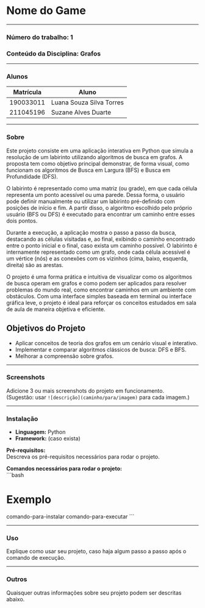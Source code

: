 # **Nome do Game**

---

### **Número do trabalho:** 1
### **Conteúdo da Disciplina:** Grafos 

---

### **Alunos**

| Matrícula   | Aluno                                       |
|-------------|---------------------------------------------|
| 190033011   |  Luana Souza Silva Torres          |
| 211045196  | Suzane Alves Duarte        |

---

### **Sobre**

Este projeto consiste em uma aplicação interativa em Python que simula a resolução de um labirinto utilizando algoritmos de busca em grafos. A proposta tem como objetivo principal demonstrar, de forma visual, como funcionam os algoritmos de Busca em Largura (BFS) e Busca em Profundidade (DFS). 

O labirinto é representado como uma matriz (ou grade), em que cada célula representa um ponto acessível ou uma parede. Dessa forma, o usuário pode definir manualmente ou utilizar um labirinto pré-definido com posições de início e fim. A partir disso, o algoritmo escolhido pelo próprio usuário (BFS ou DFS) é executado para encontrar um caminho entre esses dois pontos.

Durante a execução, a aplicação mostra o passo a passo da busca, destacando as células visitadas e, ao final, exibindo o caminho encontrado entre o ponto inicial e o final, caso exista um caminho possível. O labirinto é internamente representado como um grafo, onde cada célula acessível é um vértice (nós) e as conexões com os vizinhos (cima, baixo, esquerda, direita) são as arestas.

O projeto é uma forma prática e intuitiva de visualizar como os algoritmos de busca operam em grafos e como podem ser aplicados para resolver problemas do mundo real, como encontrar caminhos em um ambiente com obstáculos. Com uma interface simples baseada em terminal ou interface gráfica leve, o projeto é ideal para reforçar os conceitos estudados em sala de aula de maneira objetiva e eficiente.

## Objetivos do Projeto
- Aplicar conceitos de teoria dos grafos em um cenário visual e interativo.
- Implementar e comparar algoritmos clássicos de busca: DFS e BFS.
- Melhorar a compreensão sobre grafos. 

---

### **Screenshots**

Adicione 3 ou mais screenshots do projeto em funcionamento.  
(Sugestão: usar `![descrição](caminho/para/imagem)` para cada imagem.)

---

### **Instalação**

- **Linguagem:** Python   
- **Framework:** (caso exista)

**Pré-requisitos:**  
Descreva os pré-requisitos necessários para rodar o projeto.

**Comandos necessários para rodar o projeto:**  
\`\`\`bash
# Exemplo
comando-para-instalar
comando-para-executar
\`\`\`

---

### **Uso**

Explique como usar seu projeto, caso haja algum passo a passo após o comando de execução.

---

### **Outros**

Quaisquer outras informações sobre seu projeto podem ser descritas abaixo.
